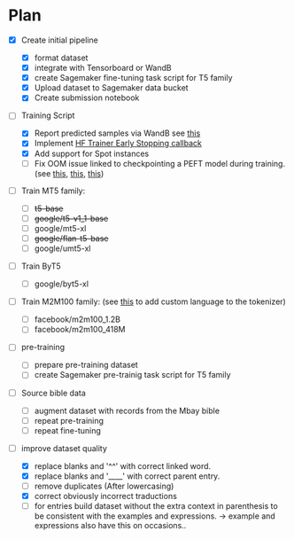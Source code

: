 # Plan

* [X] Create initial pipeline

  * [X] format dataset
  * [X] integrate with Tensorboard or WandB
  * [X] create Sagemaker fine-tuning task script for T5 family
  * [X] Upload dataset to Sagemaker data bucket
  * [X] Create submission notebook
* [ ] Training Script
  * [X] Report predicted samples via WandB see [this](https://docs.wandb.ai/guides/integrations/huggingface#custom-logging-log-and-view-evaluation-samples-during-training)
  * [X] Implement [HF Trainer Early Stopping callback](https://huggingface.co/docs/transformers/main_classes/callback#transformers.EarlyStoppingCallback)
  * [X] Add support for Spot instances
  * [ ] Fix OOM issue linked to checkpointing a PEFT model during training. (see [this](https://github.com/huggingface/transformers/issues/23307), [this](https://discuss.huggingface.co/t/peft-lora-gpt-neox-loraconfig/35790), [this](https://github.com/huggingface/peft/issues/96))
* [ ] Train MT5 family:
  * [ ] ~~t5-base~~
  * [ ] ~~google/t5-v1_1-base~~
  * [ ] google/mt5-xl
  * [ ] ~~google/flan-t5-base~~
  * [ ] google/umt5-xl
* [ ] Train ByT5
  * [ ] google/byt5-xl
* [ ] Train M2M100 family: (see [this](https://huggingface.co/tartuNLP/m2m100_418M_smugri) to add custom language to the tokenizer)
  * [ ] facebook/m2m100_1.2B
  * [ ] facebook/m2m100_418M
* [ ] pre-training
  * [ ] prepare pre-training dataset
  * [ ] create Sagemaker pre-trainig task script for T5 family
* [ ] Source bible data
  * [ ] augment dataset with records from the Mbay bible
  * [ ] repeat pre-training
  * [ ] repeat fine-tuning
* [ ] improve dataset quality
  * [X] replace blanks and '^^' with correct linked word.
  * [X] replace blanks and '____' with correct parent entry.
  * [ ] remove duplicates (After lowercasing)
  * [X] correct obviously incorrect traductions
  * [ ] for entries build dataset without the extra context in parenthesis to be consistent with the examples and expressions. -> example and expressions also have this on occasions..
